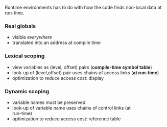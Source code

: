 Runtime environments has to do with how the code finds non-local data at run-time.

### Real globals
- visible *everywhere*
- translated into an address at compile time

### Lexical scoping
- view variables as (level, offset) pairs (**compile-time symbol table**)
- look-up of (level,offset) pair uses chains of access links (**at run-time**)
- optimization to reduce access cost: display

### Dynamic scoping
- variable names must be preserved  
- look-up of variable name uses chains of control links (at  
run-time)  
- optimization to reduce access cost: reference table